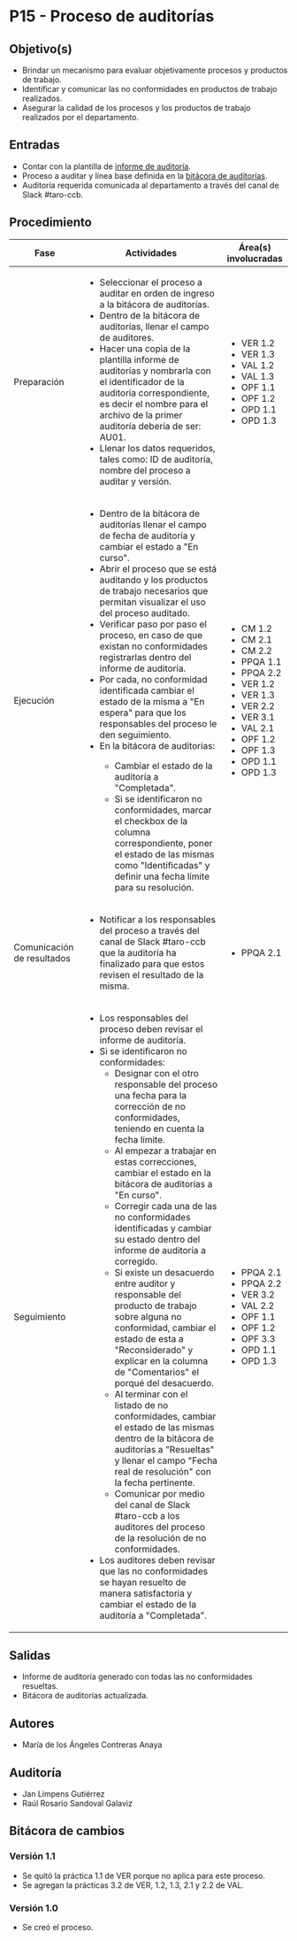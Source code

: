 # P15 - Proceso de auditorías

## Objetivo(s)

- Brindar un mecanismo para evaluar objetivamente procesos y productos de trabajo.
- Identificar y comunicar las no conformidades en productos de trabajo realizados.
- Asegurar la calidad de los procesos y los productos de trabajo realizados por el departamento.

## Entradas

- Contar con la plantilla de [informe de auditoría](https://docs.google.com/spreadsheets/d/10fpQ2uBc86t82SmW0gbTYlMPVWJhpLYFydRohknl13g/edit#gid=2040736568).
- Proceso a auditar y línea base definida en la [bitácora de auditorías](https://docs.google.com/spreadsheets/d/10fpQ2uBc86t82SmW0gbTYlMPVWJhpLYFydRohknl13g/edit#gid=0).
- Auditoría requerida comunicada al departamento a través del canal de Slack #taro-ccb.

## Procedimiento

<table>
  <thead>
    <th>Fase</th>
    <th>Actividades</th>
    <th>Área(s) involucradas</th>
  </thead>
    <tbody>
    <tr>
      <td>Preparación</td>
      <td>
        <ul align="left">
          <li>Seleccionar el proceso a auditar en orden de ingreso a la bitácora de auditorías.</li>
          <li>Dentro de la bitácora de auditorías, llenar el campo de auditores.</li>
          <li>Hacer una copia de la plantilla informe de auditorías y nombrarla con el identificador de la auditoría correspondiente, es decir el nombre para el archivo de la primer auditoría debería de ser: AU01.</li>
          <li>Llenar los datos requeridos, tales como: ID de auditoría, nombre del proceso a auditar y versión.</li>
        </ul>
      </td>
      <td>
        <ul>
          <li>VER 1.2</li>
          <li>VER 1.3</li>
          <li>VAL 1.2</li>
          <li>VAL 1.3</li>
          <li>OPF 1.1</li>
          <li>OPF 1.2</li>
          <li>OPD 1.1</li>
          <li>OPD 1.3</li>
        </ul>
      </td>
    </tr>
    <tr>
      <td>Ejecución</td>
      <td>
        <ul align="left">
          <li>Dentro de la bitácora de auditorías llenar el campo de fecha de auditoría y cambiar el estado a "En curso".</li>
          <li>Abrir el proceso que se está auditando y los productos de trabajo necesarios que permitan visualizar el uso del proceso auditado.</li>
          <li>Verificar paso por paso el proceso, en caso de que existan no conformidades registrarlas dentro del informe de auditoría.</li>
          <li>Por cada, no conformidad identificada cambiar el estado de la misma a "En espera" para que los responsables del proceso le den seguimiento.</li>
          <li>En la bitácora de auditorías:</li>
          	<ul>
              <li>Cambiar el estado de la auditoría a "Completada".</li>
              <li>Si se identificaron no conformidades, marcar el checkbox de la columna correspondiente, poner el estado de las mismas como "Identificadas" y definir una fecha límite para su resolución.</li>
          </ul>
        </ul>
      </td>
      <td>
        <ul>
          <li>CM 1.2</li>
          <li>CM 2.1</li>
          <li>CM 2.2</li>
          <li>PPQA 1.1</li>
          <li>PPQA 2.2</li>
          <li>VER 1.2</li>
          <li>VER 1.3</li>
          <li>VER 2.2</li>
          <li>VER 3.1</li>
          <li>VAL 2.1</li>
          <li>OPF 1.2</li>
          <li>OPF 1.3</li>
          <li>OPD 1.1</li>
          <li>OPD 1.3</li>
        </ul>
      </td>
    </tr>
    <tr>
      <td>Comunicación de resultados</td>
      <td>
        <ul align="left">
          <li>Notificar a los responsables del proceso a través del canal de Slack #taro-ccb que la auditoría ha finalizado para que estos revisen el resultado de la misma.</li>
        </ul>
      </td>
      <td>
        <ul>
          <li>PPQA 2.1</li>
        </ul>
      </td>
    </tr>
      <tr>
      <td>Seguimiento</td>
      <td>
        <ul align="left">
          <li>Los responsables del proceso deben revisar el informe de auditoría.</li>
          <li>Si se identificaron no conformidades:
            <ul>
              <li>Designar con el otro responsable del proceso una fecha para la corrección de no conformidades, teniendo en cuenta la fecha límite.</li>
              <li>Al empezar a trabajar en estas correcciones, cambiar el estado en la bitácora de auditorías a "En curso".</li>
              <li>Corregir cada una de las no conformidades identificadas y cambiar su estado dentro del informe de auditoría a corregido.</li>
              <li>Si existe un desacuerdo entre auditor y responsable del producto de trabajo sobre alguna no conformidad, cambiar el estado de esta a "Reconsiderado" y explicar en la columna de "Comentarios" el porqué del desacuerdo.</li>
              <li>Al terminar con el listado de no conformidades, cambiar el estado de las mismas dentro de la bitácora de auditorías a "Resueltas" y llenar el campo "Fecha real de resolución" con la fecha pertinente.</li>
              <li>Comunicar por medio del canal de Slack #taro-ccb a los auditores del proceso de la resolución de no conformidades.</li>
            </ul>
          </li>
          <li>Los auditores deben revisar que las no conformidades se hayan resuelto de manera satisfactoria y cambiar el estado de la auditoría a "Completada".</li>
        </ul>
      </td>
      <td>
        <ul>
          <li>PPQA 2.1</li>
          <li>PPQA 2.2</li>
          <li>VER 3.2</li>
          <li>VAL 2.2</li>
          <li>OPF 1.1</li>
          <li>OPF 1.2</li>
          <li>OPF 3.3</li>
          <li>OPD 1.1</li>
          <li>OPD 1.3</li>
        </ul>
      </td>
    </tr>
  </tbody>
</table>

## Salidas

- Informe de auditoría generado con todas las no conformidades resueltas.
- Bitácora de auditorías actualizada.

## Autores

- María de los Ángeles Contreras Anaya

## Auditoría

- Jan Limpens Gutiérrez
- Raúl Rosario Sandoval Galaviz

## Bitácora de cambios

### Versión 1.1

- Se quitó la práctica 1.1 de VER porque no aplica para este proceso.
- Se agregan la prácticas 3.2 de VER, 1.2, 1.3, 2.1 y 2.2 de VAL.

### Versión 1.0

- Se creó el proceso.
